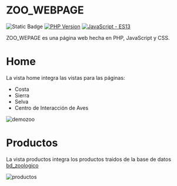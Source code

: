 # ZOO_WEBPAGE
![Static Badge](https://img.shields.io/badge/Size-_73mb-blue)
[![PHP Version](https://img.shields.io/badge/PHP-%5E8.3.1-blue)](https://www.php.net/releases/)
[![JavaScript - ES13](https://img.shields.io/static/v1?label=JavaScript&message=ES13&color=blue&logo=javascript)](https://)

ZOO_WEPAGE es una página web hecha en PHP, JavaScript y CSS. 

# Home
La vista home integra las vistas para las páginas:
- Costa
- Sierra
- Selva
- Centro de Interacción de Aves

![demozoo](https://github.com/Belthanbu/ZOO_WEBPAGE/assets/107085913/02348b12-5845-4348-b658-1d80beeaff0f)

# Productos
La vista productos integra los productos traidos de la base de datos [bd_zoologico](https://github.com/Belthanbu/ZOO_WEBPAGE/blob/main/bd_zoologico.sql)

![productos](https://github.com/Belthanbu/ZOO_WEBPAGE/assets/107085913/4aecf922-5076-42df-b7ff-be18dfa6378f)


